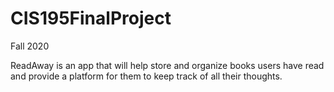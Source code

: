 # CIS195FinalProject
Fall 2020

ReadAway is an app that will help store and organize books users have read and provide a platform for them to keep track of all their thoughts.
